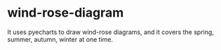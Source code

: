 # wind-rose-diagram
It uses pyecharts to draw wind-rose diagrams, and it covers the spring, summer, autumn, winter at one time.
